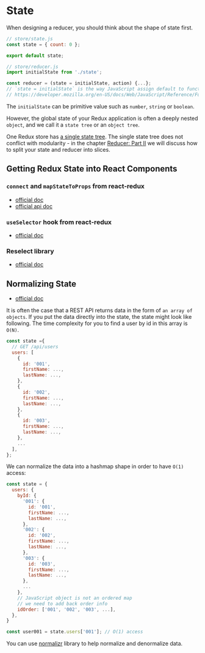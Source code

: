 # State

When designing a reducer, you should think about the shape of state first.

```js
// store/state.js
const state = { count: 0 };

export default state;
```

```js
// store/reducer.js
import initialState from './state';

const reducer = (state = initialState, action) {...};
// `state = initialState` is the way JavaScript assign default to function parameter
// https://developer.mozilla.org/en-US/docs/Web/JavaScript/Reference/Functions/Default_parameters
```

The `initialState` can be primitive value such as `number`, `string` or
`boolean`.

However, the global state of your Redux application is often a deeply nested
`object`, and we call it a `state tree` or an `object tree`.

One Redux store has
[a single state tree](https://redux.js.org/introduction/three-principles#single-source-of-truth).
The single state tree does not conflict with modularity - in the chapter
[Reducer: Part II](./reducer-part-two.md) we will discuss how to split your
state and reducer into slices.

## Getting Redux State into React Components

### `connect` and `mapStateToProps` from react-redux

- [official doc](https://react-redux.js.org/using-react-redux/connect-mapstate#defining-mapstatetoprops)
- [official api doc](https://react-redux.js.org/api/connect)

### `useSelector` hook from react-redux

- [official doc](https://react-redux.js.org/api/hooks#useselector)

### Reselect library

- [official doc](https://github.com/reduxjs/reselect/blob/master/README.md)

## Normalizing State

- [official doc](https://redux.js.org/recipes/structuring-reducers/normalizing-state-shape)

It is often the case that a REST API returns data in the form of
`an array of objects`. If you put the data directly into the state, the state
might look like following. The time complexity for you to find a user by id in
this array is `O(N)`.

```js
const state ={
  // GET /api/users
  users: [
    {
      id: '001',
      firstName: ...,
      lastName: ...,
    },
    {
      id: '002',
      firstName: ...,
      lastName: ...,
    },
    {
      id: '003',
      firstName: ...,
      lastName: ...,
    },
    ...
  ],
};
```

We can normalize the data into a hashmap shape in order to have `O(1)` access:

```js
const state = {
  users: {
    byId: {
      '001': {
        id: '001',
        firstName: ...,
        lastName: ...,
      },
      '002': {
        id: '002',
        firstName: ...,
        lastName: ...,
      },
      '003': {
        id: '003',
        firstName: ...,
        lastName: ...,
      },
      ...
    },
    // JavaScript object is not an ordered map
    // we need to add back order info
    idOrder: ['001', '002', '003', ...],
  },
}

const user001 = state.users['001']; // O(1) access
```

You can use [normalizr](https://github.com/paularmstrong/normalizr) library to
help normalize and denormalize data.
